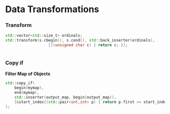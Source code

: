 # Data Transformations









### Transform

```cpp
std::vector<std::size_t> ordinals;
std::transform(s.cbegin(), s.cend(), std::back_inserter(ordinals),
                   [](unsigned char c) { return c; });
 
```



### Copy if



**Filter Map of Objects**

```cpp
std::copy_if(
    begin(mymap),
    end(mymap),
    std::inserter(output_map, begin(output_map)),
    [&start_index](std::pair<int,int> p) { return p.first >= start_index; }
);
```

